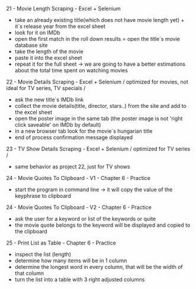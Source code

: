 21 - Movie Length Scraping - Excel + Selenium
- take an already existing title(which does not have movie length yet) + it`s release year from the excel sheet 
- look for it on IMDb
- open the first match in the roll down results = open the title`s movie database site
- take the length of the movie
- paste it into the excel sheet
- repeat it for the full sheet -> we are going to have a better estimations about the total time spent on watching movies

22 - Movie Details Scraping - Excel + Selenium / optimized for movies, not ideal for TV series, TV specials /
- ask the new title`s IMDb link
- collect the movie details(title, director, stars..) from the site and add to the excel sheet
- open the poster image in the same tab (the poster image is not 'right click saveable' on IMDb by default)
- in a new browser tab look for the movie`s hungarian title
- end of process confirmation message displayed

23 - TV Show Details Scraping - Excel + Selenium / optimized for TV series /
- same behavior as project 22, just for TV shows

24 - Movie Quotes To Clipboard - V1 - Chapter 6 - Practice
- start the program in command line -> it will copy the value of the keyphrase to clipboard

24 - Movie Quotes To Clipboard - V2 - Chapter 6 - Practice
- ask the user for a keyword or list of the keywords or quite
- the movie quote belongs to the keyword will be displayed and copied to the clipboard

25 - Print List as Table - Chapter 6 - Practice
- inspect the list (length)
- determine how many items will be in 1 column
- determine the longest word in every column, that will be the width of that column
- turn the list into a table with 3 right adjusted columns
